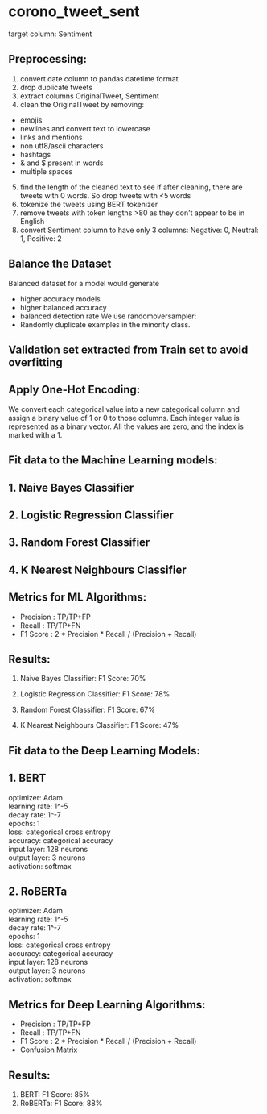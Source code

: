 # corono_tweet_sent
target column: Sentiment 
## Preprocessing:
1. convert date column to pandas datetime format 
2. drop duplicate tweets
3. extract columns OriginalTweet, Sentiment 
4. clean the OriginalTweet by removing:
- emojis
- newlines and convert text to lowercase
- links and mentions
- non utf8/ascii characters
- hashtags
- & and $ present in words
- multiple spaces
5. find the length of the cleaned text to see if after cleaning, there are tweets with 0 words. So drop tweets with <5 words
6. tokenize the tweets using BERT tokenizer
7. remove tweets with token lengths >80 as they don't appear to be in English
8. convert Sentiment column to have only 3 columns: Negative: 0, Neutral: 1, Positive: 2

## Balance the Dataset
Balanced dataset for a model would generate 
- higher accuracy models
- higher balanced accuracy 
- balanced detection rate 
We use randomoversampler: 
- Randomly duplicate examples in the minority class.

## Validation set extracted from Train set to avoid overfitting
## Apply One-Hot Encoding:
We convert each categorical value into a new categorical column and assign a binary value of 1 or 0 to those columns. Each integer value is represented as a binary vector. All the values are zero, and the index is marked with a 1.

## Fit data to the Machine Learning models:

## 1. Naive Bayes Classifier

## 2. Logistic Regression Classifier

## 3. Random Forest Classifier

## 4. K Nearest Neighbours Classifier

## Metrics for ML Algorithms:
- Precision : TP/TP+FP
- Recall : TP/TP+FN
- F1 Score : 2 * Precision * Recall / (Precision + Recall)

## Results:
1. Naive Bayes Classifier: F1 Score: 70%

2. Logistic Regression Classifier: F1 Score: 78%

3. Random Forest Classifier: F1 Score: 67%

4. K Nearest Neighbours Classifier: F1 Score: 47%

## Fit data to the Deep Learning Models:

## 1. BERT
optimizer: Adam\
learning rate: 1^-5\
decay rate: 1^-7\
epochs: 1\
loss: categorical cross entropy\
accuracy: categorical accuracy\
input layer: 128 neurons\
output layer: 3 neurons\
activation: softmax

## 2. RoBERTa
optimizer: Adam\
learning rate: 1^-5\
decay rate: 1^-7\
epochs: 1\
loss: categorical cross entropy\
accuracy: categorical accuracy\
input layer: 128 neurons\
output layer: 3 neurons\
activation: softmax

## Metrics for Deep Learning Algorithms:
- Precision : TP/TP+FP
- Recall : TP/TP+FN
- F1 Score : 2 * Precision * Recall / (Precision + Recall)
- Confusion Matrix 

## Results:
1. BERT: F1 Score: 85%
2. RoBERTa: F1 Score: 88%

